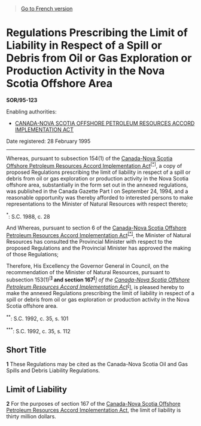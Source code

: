 > [Go to French version](/fr/Règlements/Décrets,%20ordonnances%20et%20règlements%20statutaires/95/123.md)

# Regulations Prescribing the Limit of Liability in Respect of a Spill or Debris from Oil or Gas Exploration or Production Activity in the Nova Scotia Offshore Area

**SOR/95-123**

Enabling authorities: 
- [CANADA-NOVA SCOTIA OFFSHORE PETROLEUM RESOURCES ACCORD IMPLEMENTATION ACT](/en/Acts/Statutes%20of%20Canada/1988/c.%2028.md)

Date registered: 28 February 1995

----------

Whereas, pursuant to subsection 154(1) of the [Canada-Nova Scotia Offshore Petroleum Resources Accord Implementation Act](/en/Acts/Statutes%20of%20Canada/1988/c.%2028.md)<sup><a href='#fn_SOR-95-123_e_hq_6331'>[*]</a></sup>, a copy of proposed Regulations prescribing the limit of liability in respect of a spill or debris from oil or gas exploration or production activity in the Nova Scotia offshore area, substantially in the form set out in the annexed regulations, was published in the Canada Gazette Part I on September 24, 1994, and a reasonable opportunity was thereby afforded to interested persons to make representations to the Minister of Natural Resources with respect thereto;

<a name='fn_SOR-95-123_e_hq_6331'><sup>*</sup></a>: S.C. 1988, c. 28<br />

And Whereas, pursuant to section 6 of the [Canada-Nova Scotia Offshore Petroleum Resources Accord Implementation Act](/en/Acts/Statutes%20of%20Canada/1988/c.%2028.md)<sup><a href='#fn_SOR-95-123_e_hq_6331'>[*]</a></sup>, the Minister of Natural Resources has consulted the Provincial Minister with respect to the proposed Regulations and the Provincial Minister has approved the making of those Regulations;

Therefore, His Excellency the Governor General in Council, on the recommendation of the Minister of Natural Resources, pursuant to subsection 153(1)<sup><a href='#fn_SOR-95-123_e_hq_6334'>[**]</a></sup> and section 167<sup><a href='#fn_SOR-95-123_e_hq_6335'>[***]</a></sup> of the [Canada-Nova Scotia Offshore Petroleum Resources Accord Implementation Act](/en/Acts/Statutes%20of%20Canada/1988/c.%2028.md)<sup><a href='#fn_SOR-95-123_e_hq_6331'>[*]</a></sup>, is pleased hereby to make the annexed Regulations prescribing the limit of liability in respect of a spill or debris from oil or gas exploration or production activity in the Nova Scotia offshore area.

<a name='fn_SOR-95-123_e_hq_6334'><sup>**</sup></a>: S.C. 1992, c. 35, s. 101<br />

<a name='fn_SOR-95-123_e_hq_6335'><sup>***</sup></a>: S.C. 1992, c. 35, s. 112<br />




## Short Title


**1** These Regulations may be cited as the Canada-Nova Scotia Oil and Gas Spills and Debris Liability Regulations.




## Limit of Liability


**2** For the purposes of section 167 of the [Canada-Nova Scotia Offshore Petroleum Resources Accord Implementation Act](/en/Acts/Statutes%20of%20Canada/1988/c.%2028.md), the limit of liability is thirty million dollars.


